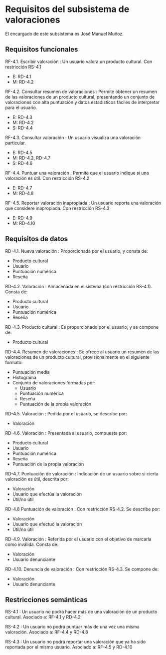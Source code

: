 # Requisitos del subsistema de valoraciones

El encargado de este subsistema es José Manuel Muñoz.

## Requisitos funcionales

RF-4.1. Escribir valoración
: Un usuario valora un producto cultural. Con restricción RS-4.1

- E: RD-4.1
- M: RD-4.2

RF-4.2. Consultar resumen de valoraciones
: Permite obtener un resumen de las valoraciones de un producto cultural, presentando un conjunto de valoraciones con alta puntuación y datos estadísticos fáciles de interpretar para el usuario.

- E: RD-4.3
- M: RD-4.2
- S: RD-4.4

RF-4.3. Consultar valoración
: Un usuario visualiza una valoración particular.

- E: RD-4.5
- M: RD-4.2, RD-4.7
- S: RD-4.6

RF-4.4. Puntuar una valoración
: Permite que el usuario indique si una valoración es útil. Con restricción RS-4.2

- E: RD-4.7
- M: RD-4.8

RF-4.5. Reportar valoración inapropiada
: Un usuario reporta una valoración que considere inapropiada. Con restricción RS-4.3

- E: RD-4.9
- M: RD-4.10

 
## Requisitos de datos

RD-4.1. Nueva valoración
: Proporcionada por el usuario, y consta de:

- Producto cultural
- Usuario
- Puntuación numérica
- Reseña

RD-4.2. Valoración
: Almacenada en el sistema (con restricción RS-4.1). Consta de:

- Producto cultural
- Usuario
- Puntuación numérica
- Reseña

RD-4.3. Producto cultural
: Es proporcionado por el usuario, y se compone de:

- Producto cultural

RD-4.4. Resumen de valoraciones
: Se ofrece al usuario un resumen de las valoraciones de un producto cultural, provisionalmente en el siguiente formato:

- Puntuación media
- Histograma
- Conjunto de valoraciones formadas por:
  - Usuario
  - Puntuación numérica
  - Reseña
  - Puntuación de la propia valoración

RD-4.5. Valoración
: Pedida por el usuario, se describe por:

- Valoración

RD-4.6. Valoración
: Presentada al usuario, compuesta por:

- Producto cultural
- Usuario
- Puntuación numérica
- Reseña
- Puntuación de la propia valoración

RD-4.7. Puntuación de valoración
: Indicación de un usuario sobre si cierta valoración es útil, descrita por:

- Valoración
- Usuario que efectúa la valoración
- Útil/no útil

RD-4.8 Puntuación de valoración
: Con restricción RS-4.2. Se describe por:

- Valoración
- Usuario que efectuó la valoración
- Útil/no útil

RD-4.9. Valoración
: Referida por el usuario con el objetivo de marcarla como inválida. Consta de:

- Valoración
- Usuario denunciante

RD-4.10. Denuncia de valoración
: Con restricción RS-4.3. Se compone de:

- Valoración
- Usuario denunciante


## Restricciones semánticas

RS-4.1
: Un usuario no podrá hacer más de una valoración de un producto cultural. Asociado a: RF-4.1 y RD-4.2

RS-4.2
: Un usuario no podrá puntuar más de una vez una misma valoración. Asociado a: RF-4.4 y RD-4.8

RS-4.3
: Un usuario no podrá reportar una valoración que ya ha sido reportada por el mismo usuario. Asociado a: RF-4.5 y RD-4.10

